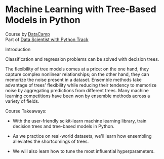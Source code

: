 # Machine Learning with Tree-Based Models in Python

Course by [DataCamp]([DataCamp](https://learn.datacamp.com/courses/machine-learning-with-tree-based-models-in-python))  
Part of [Data Scientist with Python Track](https://learn.datacamp.com/career-tracks/data-scientist-with-python?version=4)  
  
Introduction  
  
Classification and regression problems can be solved with decision trees.  
  
The flexibility of tree models comes at a price: on the one hand, they capture complex nonlinear relationships; on the other hand, they can memorize the noise present
in a dataset. Ensemble methods take advantage of trees' flexibility while reducing their tendency to memorize noise by aggregating predictions from different trees.
Many machine learning competitions have been won by ensemble methods across a variety of fields.  

Course Takeaways:  

- With the user-friendly scikit-learn machine learning library, train decision trees and tree-based models in Python. 

- As we practice on real-world datasets, we'll learn how ensembling alleviates the shortcomings of trees. 

- We will also learn how to tune the most influential hyperparameters.
